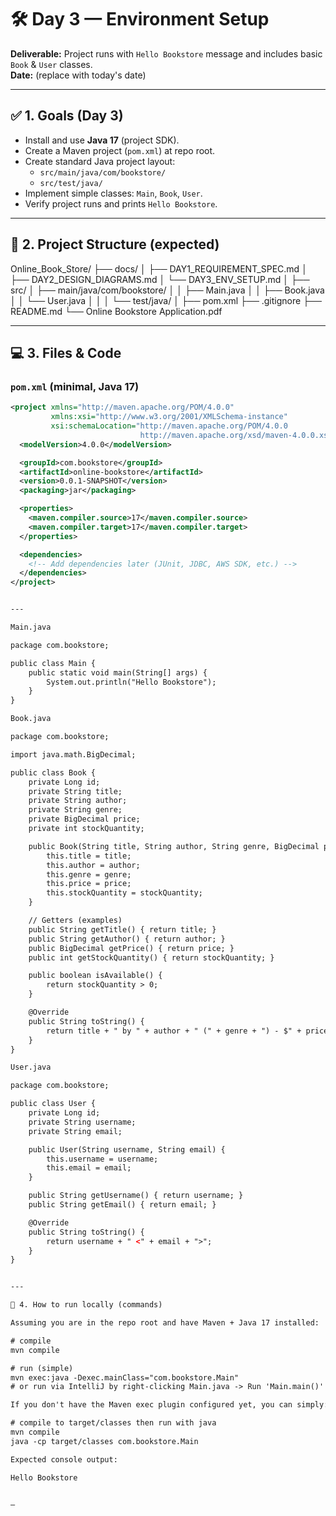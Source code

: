 # 🛠️ Day 3 — Environment Setup

**Deliverable:** Project runs with `Hello Bookstore` message and includes basic `Book` & `User` classes.  
**Date:** (replace with today's date)

---

## ✅ 1. Goals (Day 3)
- Install and use **Java 17** (project SDK).  
- Create a Maven project (`pom.xml`) at repo root.  
- Create standard Java project layout:
  - `src/main/java/com/bookstore/`
  - `src/test/java/`
- Implement simple classes: `Main`, `Book`, `User`.  
- Verify project runs and prints `Hello Bookstore`.

---

## 📂 2. Project Structure (expected)

Online_Book_Store/
├── docs/
│   ├── DAY1_REQUIREMENT_SPEC.md
│   ├── DAY2_DESIGN_DIAGRAMS.md
│   └── DAY3_ENV_SETUP.md
│
├── src/
│   ├── main/java/com/bookstore/
│   │   ├── Main.java
│   │   ├── Book.java
│   │   └── User.java
│   │
│   └── test/java/
│
├── pom.xml
├── .gitignore
├── README.md
└── Online Bookstore Application.pdf

---

## 💻 3. Files & Code

### `pom.xml` (minimal, Java 17)
```xml
<project xmlns="http://maven.apache.org/POM/4.0.0"
         xmlns:xsi="http://www.w3.org/2001/XMLSchema-instance"
         xsi:schemaLocation="http://maven.apache.org/POM/4.0.0
                             http://maven.apache.org/xsd/maven-4.0.0.xsd">
  <modelVersion>4.0.0</modelVersion>

  <groupId>com.bookstore</groupId>
  <artifactId>online-bookstore</artifactId>
  <version>0.0.1-SNAPSHOT</version>
  <packaging>jar</packaging>

  <properties>
    <maven.compiler.source>17</maven.compiler.source>
    <maven.compiler.target>17</maven.compiler.target>
  </properties>

  <dependencies>
    <!-- Add dependencies later (JUnit, JDBC, AWS SDK, etc.) -->
  </dependencies>
</project>


---

Main.java

package com.bookstore;

public class Main {
    public static void main(String[] args) {
        System.out.println("Hello Bookstore");
    }
}

Book.java

package com.bookstore;

import java.math.BigDecimal;

public class Book {
    private Long id;
    private String title;
    private String author;
    private String genre;
    private BigDecimal price;
    private int stockQuantity;

    public Book(String title, String author, String genre, BigDecimal price, int stockQuantity) {
        this.title = title;
        this.author = author;
        this.genre = genre;
        this.price = price;
        this.stockQuantity = stockQuantity;
    }

    // Getters (examples)
    public String getTitle() { return title; }
    public String getAuthor() { return author; }
    public BigDecimal getPrice() { return price; }
    public int getStockQuantity() { return stockQuantity; }

    public boolean isAvailable() {
        return stockQuantity > 0;
    }

    @Override
    public String toString() {
        return title + " by " + author + " (" + genre + ") - $" + price;
    }
}

User.java

package com.bookstore;

public class User {
    private Long id;
    private String username;
    private String email;

    public User(String username, String email) {
        this.username = username;
        this.email = email;
    }

    public String getUsername() { return username; }
    public String getEmail() { return email; }

    @Override
    public String toString() {
        return username + " <" + email + ">";
    }
}


---

🧭 4. How to run locally (commands)

Assuming you are in the repo root and have Maven + Java 17 installed:

# compile
mvn compile

# run (simple)
mvn exec:java -Dexec.mainClass="com.bookstore.Main"
# or run via IntelliJ by right-clicking Main.java -> Run 'Main.main()'

If you don't have the Maven exec plugin configured yet, you can simply:

# compile to target/classes then run with java
mvn compile
java -cp target/classes com.bookstore.Main

Expected console output:

Hello Bookstore


—
